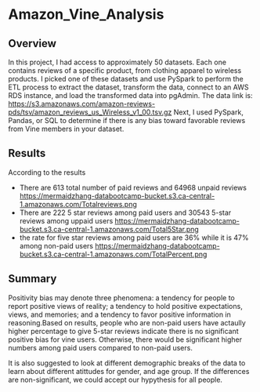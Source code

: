# Amazon_Vine_Analysis
## Overview
In this project, I had access to approximately 50 datasets. Each one contains reviews of a specific product, from clothing apparel to wireless products. I picked one of these datasets and use PySpark to perform the ETL process to extract the dataset, transform the data, connect to an AWS RDS instance, and load the transformed data into pgAdmin. The data link is: https://s3.amazonaws.com/amazon-reviews-pds/tsv/amazon_reviews_us_Wireless_v1_00.tsv.gz
Next, I used PySpark, Pandas, or SQL to determine if there is any bias toward favorable reviews from Vine members in your dataset. 

## Results
According to the results 
- There are 613 total number of paid reviews and 64968 unpaid reviews
https://mermaidzhang-databootcamp-bucket.s3.ca-central-1.amazonaws.com/Totalreviews.png
- There are 222 5 star reviews among paid users and 30543 5-star reviews among uppaid users
https://mermaidzhang-databootcamp-bucket.s3.ca-central-1.amazonaws.com/Total5Star.png
- the rate for five star reviews among paid users are 36% while it is 47% among non-paid users
https://mermaidzhang-databootcamp-bucket.s3.ca-central-1.amazonaws.com/TotalPercent.png
## Summary 
Positivity bias may denote three phenomena: a tendency for people to report positive views of reality; a tendency to hold positive expectations, views, and memories; and a tendency to favor positive information in reasoning.Based on results, people who are non-paid users have actaully higher percentage to give 5-star reviews indicate there is no significant positive bias for vine users. Otherwise, there would be significant higher numbers among paid users compared to non-paid users. 

It is also suggested to look at different demographic breaks of the data to learn about different atittudes for gender, and age group. If the differences are non-significant, we could accept our hypythesis for all people.
